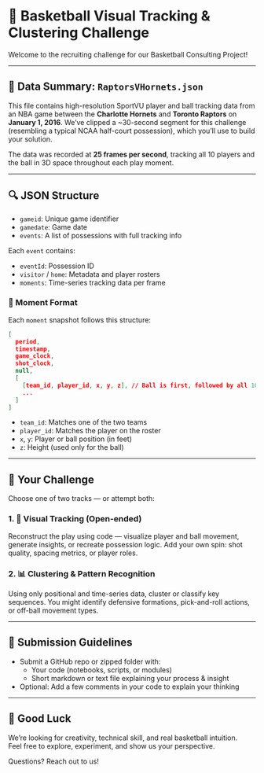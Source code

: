 # 🏀 Basketball Visual Tracking & Clustering Challenge

Welcome to the recruiting challenge for our Basketball Consulting Project!  

---

## 📂 Data Summary: `RaptorsVHornets.json`

This file contains high-resolution SportVU player and ball tracking data from an NBA game between the **Charlotte Hornets** and **Toronto Raptors** on **January 1, 2016**. We’ve clipped a ~30-second segment for this challenge (resembling a typical NCAA half-court possession), which you’ll use to build your solution.

The data was recorded at **25 frames per second**, tracking all 10 players and the ball in 3D space throughout each play moment.

---

## 🔍 JSON Structure

- `gameid`: Unique game identifier  
- `gamedate`: Game date  
- `events`: A list of possessions with full tracking info

Each `event` contains:
- `eventId`: Possession ID  
- `visitor` / `home`: Metadata and player rosters  
- `moments`: Time-series tracking data per frame

### 🧱 Moment Format
Each `moment` snapshot follows this structure:

```json
[
  period,
  timestamp,
  game_clock,
  shot_clock,
  null,
  [
    [team_id, player_id, x, y, z], // Ball is first, followed by all 10 players
    ...
  ]
]
```

- `team_id`: Matches one of the two teams
- `player_id`: Matches the player on the roster
- `x`, `y`: Player or ball position (in feet)
- `z`: Height (used only for the ball)

---

## 🧠 Your Challenge

Choose one of two tracks — or attempt both:

### 1. 🔎 Visual Tracking (Open-ended)
Reconstruct the play using code — visualize player and ball movement, generate insights, or recreate possession logic. Add your own spin: shot quality, spacing metrics, or player roles.

### 2. 📊 Clustering & Pattern Recognition
Using only positional and time-series data, cluster or classify key sequences. You might identify defensive formations, pick-and-roll actions, or off-ball movement types.

---

## 📝 Submission Guidelines

- Submit a GitHub repo or zipped folder with:
  - Your code (notebooks, scripts, or modules)
  - Short markdown or text file explaining your process & insight
- Optional: Add a few comments in your code to explain your thinking

---

## 🙌 Good Luck

We’re looking for creativity, technical skill, and real basketball intuition.  
Feel free to explore, experiment, and show us your perspective.

Questions? Reach out to us!
